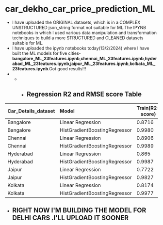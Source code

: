 # car_dekho_car_price_prediction_ML
- I have uploaded the ORIGINAL datasets, which is in a COMPLEX UNSTRUCTURED json_string format not suitable for ML.The IPYNB notebooks in which I used various data manipulation and transformation techniques to build a more STRUCTURED and CLEANED datasets suitable for ML.
- I have uploaded the ipynb notebooks today(13/2/2024) where I have built the ML models for five cities-**bangalore_ML_23features.ipynb**,**chennai_ML_23features.ipynb**,**hyderabad_ML_23features.ipynb**,**jaipur_ML_23features.ipynb**,**kolkata_ML_23features.ipynb**.Got good results!!!
- - - ## Regression R2 and RMSE score Table
|    Car_Details_dataset    |    Model                    |  Train(R2-score)   |  Train(RMSE)      | Test(R2-score)     |  Test(RMSE)       |
| :-------------------      | :--------------------       | -----------------  |-----------------: | -----------------  |-----------------: |
|Bangalore                 | Linear Regression           |      0.8716         |0.01943             | 0.8433              |0.02210              |
|Bangalore                    |HistGradientBoostingRegressor|0.9980               |0.0023           | 0.9299              |0.01477             |
|Chennai                 | Linear Regression           |      0.8906         |0.0033             | 0.9005              |0.0029              |
|Chennai                   |HistGradientBoostingRegressor|0.9989               |0.0003          | 0.9488              |0.0021             |
|Hyderabad                 | Linear Regression           |      0.865         |0.0001             | 0.838              |0.0001              |
|Hyderabad                    |HistGradientBoostingRegressor|0.9987               |1.30e-05           | 0.9256              |9.50e-05             |
|Jaipur                 | Linear Regression           |      0.7722         |4.98e-11             | 0.7509              |5.32e-11              |
|Jaipur                    |HistGradientBoostingRegressor|0.9827               |1.37e-11           | 0.9045              |3.29e-11             |
|Kolkata                 | Linear Regression           |      0.8174         |8.99e-14             | 0.7998              |9.47e-14              |
|Kolkata                    |HistGradientBoostingRegressor|0.9977               |1.00e-14           | 0.9081              |6.42e-14             |
- ## RIGHT NOW I'M BUILDING THE MODEL FOR DELHI CARS .I'LL UPLOAD IT SOONER
